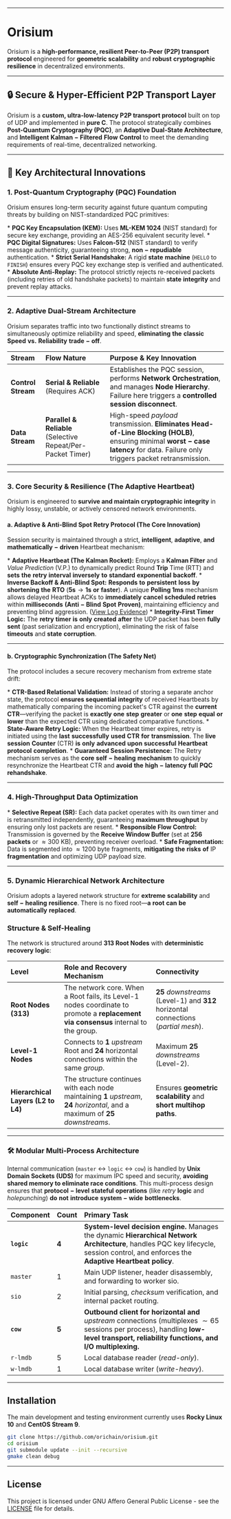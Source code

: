 -----

# Orisium

Orisium is a **high-performance, resilient Peer-to-Peer (P2P) transport protocol** engineered for **geometric scalability** and $\mathbf{robust}$ $\mathbf{cryptographic}$ $\mathbf{resilience}$ in decentralized environments.

-----

## 🔒 Secure & Hyper-Efficient P2P Transport Layer

Orisium is a **custom, ultra-low-latency P2P transport protocol** built on top of $\text{UDP}$ and implemented in **pure C**. The protocol strategically combines **Post-Quantum Cryptography (PQC)**, an **Adaptive Dual-State Architecture**, and $\mathbf{Intelligent}$ $\mathbf{Kalman-Filtered}$ $\mathbf{Flow}$ $\mathbf{Control}$ to meet the demanding requirements of real-time, decentralized networking.

-----

## 🚀 Key Architectural Innovations

### 1\. Post-Quantum Cryptography (PQC) Foundation

Orisium ensures long-term security against future quantum computing threats by building on $\text{NIST}$-standardized $\text{PQC}$ primitives:

\* **PQC Key Encapsulation (KEM):** Uses **ML-KEM 1024** ($\text{NIST}$ standard) for secure key exchange, providing an $\text{AES-256}$ equivalent security level.
\* **PQC Digital Signatures:** Uses **Falcon-512** ($\text{NIST}$ standard) to verify message authenticity, guaranteeing strong, $\mathbf{non-repudiable}$ authentication.
\* **Strict Serial Handshake:** A rigid $\mathbf{state}$ $\mathbf{machine}$ (`HELLO` to `FINISH`) ensures every $\text{PQC}$ key exchange step is verified and authenticated.
\* **Absolute Anti-Replay:** The protocol strictly rejects re-received packets (including retries of old handshake packets) to maintain $\mathbf{state}$ $\mathbf{integrity}$ and prevent replay attacks.

-----

### 2\. Adaptive Dual-Stream Architecture

Orisium separates traffic into two functionally distinct streams to simultaneously optimize reliability and speed, $\mathbf{eliminating}$ $\mathbf{the}$ $\mathbf{classic}$ $\mathbf{Speed}$ $\mathbf{vs.}$ $\mathbf{Reliability}$ $\mathbf{trade-off}$.

| Stream | Flow Nature | Purpose & Key Innovation |
| :--- | :--- | :--- |
| **Control Stream** | **Serial & Reliable** (Requires ACK) | Establishes the $\text{PQC}$ $\text{session}$, performs $\mathbf{Network}$ $\mathbf{Orchestration}$, and manages $\mathbf{Node}$ $\mathbf{Hierarchy}$. Failure here triggers a $\mathbf{controlled}$ $\mathbf{session}$ $\mathbf{disconnect}$. |
| **Data Stream** | **Parallel & Reliable** (Selective Repeat/Per-Packet Timer) | High-speed *payload* transmission. **Eliminates Head-of-Line Blocking (HOLB)**, ensuring minimal $\mathbf{worst-case}$ $\mathbf{latency}$ for data. Failure only triggers packet retransmission. |

-----

### 3\. Core Security & Resilience (The Adaptive Heartbeat)

Orisium is engineered to **survive and maintain cryptographic integrity** in highly lossy, unstable, or actively censored network environments.

#### a. Adaptive & Anti-Blind Spot Retry Protocol (The Core Innovation)

Session security is maintained through a strict, $\mathbf{intelligent}$, $\mathbf{adaptive}$, $\mathbf{and}$ $\mathbf{mathematically-driven}$ Heartbeat mechanism:

\* **Adaptive Heartbeat (The Kalman Rocket):** Employs a **Kalman Filter** and *Value Prediction* ($\text{V.P.}$) to dynamically predict $\text{Round}$ $\mathbf{Trip}$ $\text{Time}$ ($\text{RTT}$) and $\mathbf{sets}$ $\mathbf{the}$ $\mathbf{retry}$ $\mathbf{interval}$ $\mathbf{inversely}$ $\mathbf{to}$ $\mathbf{standard}$ $\mathbf{exponential}$ $\mathbf{backoff}$.
\* **Inverse Backoff & Anti-Blind Spot:** $\mathbf{Responds}$ $\mathbf{to}$ $\mathbf{persistent}$ $\mathbf{loss}$ $\mathbf{by}$ $\mathbf{shortening}$ $\mathbf{the}$ $\mathbf{RTO}$ ($\mathbf{5s} \to \mathbf{1s}$ $\mathbf{or}$ $\mathbf{faster}$). A unique **Polling 1ms** mechanism allows delayed Heartbeat ACKs to $\mathbf{immediately}$ $\mathbf{cancel}$ $\mathbf{scheduled}$ $\mathbf{retries}$ within $\mathbf{milliseconds}$ $\mathbf{(Anti-Blind}$ $\mathbf{Spot}$ $\mathbf{Proven)}$, maintaining efficiency and preventing blind aggression. ([View Log Evidence](https://github.com/orichain/orisium/blob/main/docs/logs.txt))
\* **Integrity-First Timer Logic:** The $\mathbf{retry}$ $\mathbf{timer}$ $\mathbf{is}$ $\mathbf{only}$ $\mathbf{created}$ $\mathbf{after}$ the $\text{UDP}$ packet has been $\mathbf{fully}$ $\mathbf{sent}$ (past $\text{serialization}$ and $\text{encryption}$), eliminating the risk of false $\mathbf{timeouts}$ and $\mathbf{state}$ $\mathbf{corruption}$.

-----

#### b. Cryptographic Synchronization (The Safety Net)

The protocol includes a secure recovery mechanism from extreme state drift:

\* **CTR-Based Relational Validation:** Instead of storing a separate anchor state, the protocol **ensures sequential integrity** of received Heartbeats by mathematically comparing the incoming packet's $\text{CTR}$ against the $\mathbf{current}$ $\mathbf{CTR}$—verifying the packet is $\mathbf{exactly}$ $\mathbf{one}$ $\mathbf{step}$ $\mathbf{greater}$ or $\mathbf{one}$ $\mathbf{step}$ $\mathbf{equal}$ $\mathbf{or}$ $\mathbf{lower}$ than the expected $\text{CTR}$ using dedicated comparative functions.
\* **State-Aware Retry Logic:** When the Heartbeat timer expires, retry is initiated using the $\mathbf{last}$ $\mathbf{successfully}$ $\mathbf{used}$ $\mathbf{CTR}$ $\mathbf{for}$ $\mathbf{transmission}$. The $\mathbf{live}$ $\mathbf{session}$ $\mathbf{Counter}$ ($\text{CTR}$) $\mathbf{is}$ $\mathbf{only}$ $\mathbf{advanced}$ $\mathbf{upon}$ $\mathbf{successful}$ $\mathbf{Heartbeat}$ $\mathbf{protocol}$ $\mathbf{completion}$.
\* **Guaranteed Session Persistence:** The $\text{Retry}$ mechanism serves as the $\mathbf{core}$ $\mathbf{self-healing}$ $\mathbf{mechanism}$ to quickly resynchronize the $\text{Heartbeat}$ $\text{CTR}$ and $\mathbf{avoid}$ $\mathbf{the}$ $\mathbf{high-latency}$ $\mathbf{full}$ $\mathbf{PQC}$ $\mathbf{rehandshake}$.

-----

### 4\. High-Throughput Data Optimization

\* **Selective Repeat (SR):** Each data packet operates with its own timer and is retransmitted independently, guaranteeing **maximum throughput** by ensuring only lost packets are resent.
\* **Responsible Flow Control:** Transmission is governed by the **Receive Window Buffer** (set at **256 packets** or $\approx 300 \text{ KB}$), preventing receiver overload.
\* **Safe Fragmentation:** Data is segmented into $\approx 1200 \text{ byte}$ fragments, $\mathbf{mitigating}$ $\mathbf{the}$ $\mathbf{risks}$ $\mathbf{of}$ $\text{IP}$ $\mathbf{fragmentation}$ and optimizing $\text{UDP}$ payload size.

-----

### 5\. Dynamic Hierarchical Network Architecture

Orisium adopts a layered network structure for $\mathbf{extreme}$ $\mathbf{scalability}$ and $\mathbf{self-healing}$ $\mathbf{resilience}$. There is no fixed root—$\mathbf{a}$ $\mathbf{root}$ $\mathbf{can}$ $\mathbf{be}$ $\mathbf{automatically}$ $\mathbf{replaced}$.

### Structure & Self-Healing

The network is structured around **313 Root Nodes** with $\mathbf{deterministic}$ $\mathbf{recovery}$ $\mathbf{logic}$:

| Level | Role and Recovery Mechanism | Connectivity |
| :--- | :--- | :--- |
| **Root Nodes (313)** | The network core. When a $\text{Root}$ fails, its $\text{Level-1}$ $\text{nodes}$ coordinate to promote a $\mathbf{replacement}$ $\mathbf{via}$ $\mathbf{consensus}$ internal to the group. | **25** *downstreams* ($\text{Level-1}$) and **312** horizontal connections (*partial mesh*). |
| **Level-1 Nodes** | Connects to **1** *upstream* $\text{Root}$ and **24** horizontal connections within the same *group*. | Maximum **25** *downstreams* ($\text{Level-2}$). |
| **Hierarchical Layers (L2 to L4)** | The structure continues with each node maintaining **1** *upstream*, **24** *horizontal*, and a maximum of **25** *downstreams*. | Ensures $\mathbf{geometric}$ $\mathbf{scalability}$ and $\mathbf{short}$ $\mathbf{multihop}$ $\mathbf{paths}$. |

-----

### 🛠️ Modular Multi-Process Architecture

Internal communication (`master` $\leftrightarrow$ `logic` $\leftrightarrow$ `cow`) is handled by **Unix Domain Sockets (UDS)** for maximum $\text{IPC}$ speed and security, **avoiding shared memory to eliminate $\mathbf{race}$ $\mathbf{conditions}$**. This multi-process design ensures that $\mathbf{protocol-level}$ $\mathbf{stateful}$ $\mathbf{operations}$ (like *retry* $\mathbf{logic}$ and *holepunching*) $\mathbf{do}$ $\mathbf{not}$ $\mathbf{introduce}$ $\mathbf{system-wide}$ $\mathbf{bottlenecks}$.

| Component | Count | Primary Task |
| :--- | :--- | :--- |
| **`logic`** | **4** | **System-level decision engine.** Manages the dynamic **Hierarchical Network Architecture**, handles $\text{PQC}$ key lifecycle, $\text{session}$ control, and enforces the $\mathbf{Adaptive}$ $\mathbf{Heartbeat}$ $\mathbf{policy}$. |
| `master` | 1 | Main $\text{UDP}$ listener, header disassembly, and forwarding to worker $\text{sio}$. |
| `sio` | 2 | Initial parsing, *checksum* verification, and internal packet routing. |
| **`cow`** | **5** | $\mathbf{Outbound}$ $\mathbf{client}$ $\mathbf{for}$ $\mathbf{horizontal}$ $\mathbf{and}$ *upstream* connections (multiplexes $\sim 65 \text{ sessions}$ per process), handling **low-level transport, reliability functions, and $\text{I/O}$ multiplexing.** |
| `r-lmdb` | 5 | Local $\text{database}$ $\text{reader}$ (*read-only*). |
| `w-lmdb` | 1 | Local $\text{database}$ $\text{writer}$ (*write-heavy*). |

-----

## Installation

The main development and testing environment currently uses **Rocky Linux 10** and **CentOS Stream 9**.

```bash
git clone https://github.com/orichain/orisium.git
cd orisium
git submodule update --init --recursive
gmake clean debug
```

-----

## License

This project is licensed under GNU Affero General Public License - see the [LICENSE](https://github.com/orichain/orisium/blob/main/LICENSE) file for details.
